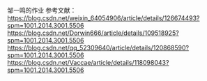 邹一鸣的作业
参考文献：
https://blog.csdn.net/weixin_64054906/article/details/126674493?spm=1001.2014.3001.5506
https://blog.csdn.net/Dorwin666/article/details/109518925?spm=1001.2014.3001.5506
https://blog.csdn.net/qq_52309640/article/details/120868590?spm=1001.2014.3001.5506
https://blog.csdn.net/Vaccae/article/details/118098043?spm=1001.2014.3001.5506
